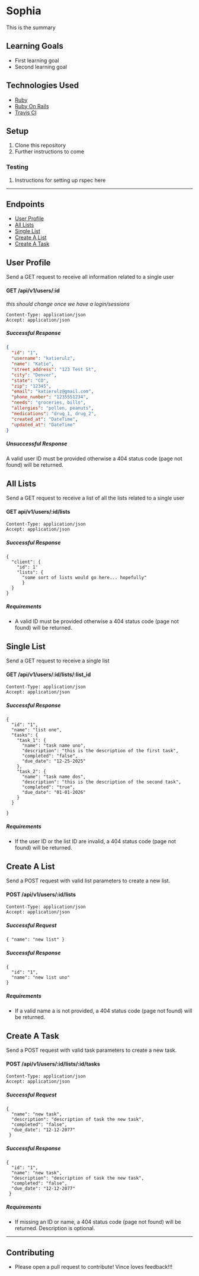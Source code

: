 # Sophia
This is the summary

## Learning Goals
  - First learning goal
  - Second learning goal

## Technologies Used
  - [Ruby](https://ruby-doc.org/)
  - [Ruby On Rails](https://guides.rubyonrails.org/)
  - [Travis CI](https://travis-ci.org)

## Setup
1. Clone this repository
2. Further instructions to come

  ### Testing
  1. Instructions for setting up rspec here

---

## Endpoints
  - [User Profile](#user-profile)
  - [All Lists](#all-lists)
  - [Single List](#single-list)
  - [Create A List](#create-a-list)
  - [Create A Task](#create-a-task)

## User Profile
Send a GET request to receive all information related to a single user

  #### GET /api/v1/users/:id
   *this should change once we have a login/sessions*
  ```
  Content-Type: application/json
  Accept: application/json
  ```

  ##### Successful Response
  ```json
  {
    "id": "1",
    "username": "katierulz",
    "name": "Katie",
    "street_address": "123 Test St",
    "city": "Denver",
    "state": "CO",
    "zip": "12345",
    "email": "katierulz@gmail.com",
    "phone_number": "1235551234",
    "needs": "groceries, bills",
    "allergies": "pollen, peanuts",
    "medications": "drug_1, drug_2",
    "created_at": "DateTime",
    "updated_at": "DateTime"
  }
  ```
  ##### Unsuccessful Response
  A valid user ID must be provided otherwise a 404 status code (page not found) will be returned.

## All Lists
Send a GET request to receive a list of all the lists related to a single user

  #### GET api/v1/users/:id/lists
  ```
  Content-Type: application/json
  Accept: application/json
  ```

  ##### Successful Response
  ```
  {
    "client": {
      "id": 1'
      "lists": {
        "some sort of lists would go here... hopefully"
        }
    }
  }
  ```

  ##### Requirements
  - A valid ID must be provided otherwise a 404 status code (page not found) will be returned.

## Single List

Send a GET request to receive a single list

  #### GET /api/v1/users/:id/lists/:list_id
  ```
  Content-Type: application/json
  Accept: application/json
  ```

  ##### Successful Response
  ```
  {
    "id": "1",
    "name": "list one",
    "tasks": {
      "task_1": {
        "name": "task name uno",
        "description": "this is the description of the first task",
        "completed": "false",
        "due_date": "12-25-2025"
      },
      "task_2": {
        "name": "task name dos",
        "description": "this is the description of the second task",
        "completed": "true",
        "due_date": "01-01-2026"
      }
    }

  }
  ```

  ##### Requirements
  -  If the user ID or the list ID are invalid, a 404 status code (page not found) will be returned.

## Create A List

Send a POST request with valid list parameters to create a new list.

  #### POST /api/v1/users/:id/lists
  ```
  Content-Type: application/json
  Accept: application/json
  ```

  ##### Successful Request
  ```
  { "name": "new list" }
  ```

  ##### Successful Response
  ```
  {
    "id": "1",
    "name": "new list uno"
  }
  ```

  ##### Requirements
  - If a valid name a is not provided, a 404 status code (page not found) will be returned.

## Create A Task

Send a POST request with valid task parameters to create a new task.

  #### POST /api/v1/users/:id/lists/:id/tasks
  ```
  Content-Type: application/json
  Accept: application/json
  ```

  ##### Successful Request
  ```
  {
    "name": "new task",
    "description": "description of task the new task",
    "completed": "false",
    "due_date": "12-12-2077"
   }
  ```

  ##### Successful Response
  ```
  {
    "id": "1",
    "name": "new task",
    "description": "description of task the new task",
    "completed": "false",
    "due_date": "12-12-2077"
   }
  ```

  ##### Requirements
  - If missing an ID or name,  a 404 status code (page not found) will be returned. Description is optional.

----------

## Contributing
   - Please open a pull request to contribute! Vince loves feedback!!!
